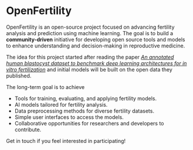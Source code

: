 # OpenFertility

OpenFertility is an open-source project focused on advancing fertility analysis and prediction using machine learning. The goal is to build a __community-driven__ initiative for developing open source tools and models to enhance understanding and decision-making in reproductive medicine.

The idea for this project started after reading the paper [_An annotated human blastocyst dataset to benchmark deep learning architectures for in vitro fertilization_](https://www.nature.com/articles/s41597-023-02182-3) and initial models will be built on the open data they published.

The long-term goal is to achieve
- Tools for training, evaluating, and applying fertility models.
- AI models tailored for fertility analysis.
- Data preprocessing methods for diverse fertility datasets.
- Simple user interfaces to access the models.
- Collaborative opportunities for researchers and developers to contribute.

Get in touch if you feel interested in participating!
